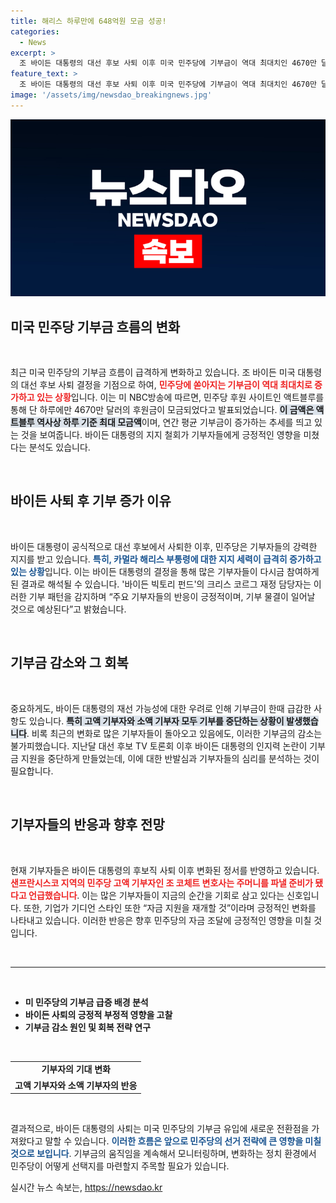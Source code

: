 ```yaml
---
title: 해리스 하루만에 648억원 모금 성공!
categories:
  - News
excerpt: >
  조 바이든 대통령의 대선 후보 사퇴 이후 미국 민주당에 기부금이 역대 최대치인 4670만 달러가 몰려들었다. 해리스 부통령 지지로 기부자들의 분위기가 변화하며, 민주당의 선거 자금이 회복될 조짐을 보인다.
feature_text: >
  조 바이든 대통령의 대선 후보 사퇴 이후 미국 민주당에 기부금이 역대 최대치인 4670만 달러가 몰려들었다. 해리스 부통령 지지로 기부자들의 분위기가 변화하며, 민주당의 선거 자금이 회복될 조짐을 보인다.
image: '/assets/img/newsdao_breakingnews.jpg'
---
```


<p><img src="/assets/img/newsdao_breakingnews.jpg" alt="pcversion 속보" /></p>

<h2 data-ke-size="size26">미국 민주당 기부금 흐름의 변화</h2>

<p data-ke-size="size16">&nbsp;</p>

<p data-ke-size="size16">최근 미국 민주당의 기부금 흐름이 급격하게 변화하고 있습니다. 조 바이든 미국 대통령의 대선 후보 사퇴 결정을 기점으로 하여, <b><span style="color: #ee2323;">민주당에 쏟아지는 기부금이 역대 최대치로 증가하고 있는 상황</span></b>입니다. 이는 미 NBC방송에 따르면, 민주당 후원 사이트인 액트블루를 통해 단 하루에만 4670만 달러의 후원금이 모금되었다고 발표되었습니다. <b><span style="background-color: #21538527;">이 금액은 액트블루 역사상 하루 기준 최대 모금액</span></b>이며, 연간 평균 기부금이 증가하는 추세를 띄고 있는 것을 보여줍니다. 바이든 대통령의 지지 철회가 기부자들에게 긍정적인 영향을 미쳤다는 분석도 있습니다.</p>

<p data-ke-size="size16">&nbsp;</p>

<h2 data-ke-size="size26">바이든 사퇴 후 기부 증가 이유</h2>

<p data-ke-size="size16">&nbsp;</p>

<p data-ke-size="size16">바이든 대통령이 공식적으로 대선 후보에서 사퇴한 이후, 민주당은 기부자들의 강력한 지지를 받고 있습니다. <b><span style="color: #1a5490;">특히, 카멀라 해리스 부통령에 대한 지지 세력이 급격히 증가하고 있는 상황</span></b>입니다. 이는 바이든 대통령의 결정을 통해 많은 기부자들이 다시금 참여하게 된 결과로 해석될 수 있습니다. '바이든 빅토리 펀드'의 크리스 코르그 재정 담당자는 이러한 기부 패턴을 감지하며 “주요 기부자들의 반응이 긍정적이며, 기부 물결이 일어날 것으로 예상된다”고 밝혔습니다.</p>

<p data-ke-size="size16">&nbsp;</p>

<h2 data-ke-size="size26">기부금 감소와 그 회복</h2>

<p data-ke-size="size16">&nbsp;</p>

<p data-ke-size="size16">중요하게도, 바이든 대통령의 재선 가능성에 대한 우려로 인해 기부금이 한때 급감한 사항도 있습니다. <b><span style="background-color: #21538527;">특히 고액 기부자와 소액 기부자 모두 기부를 중단하는 상황이 발생했습니다</span></b>. 비록 최근의 변화로 많은 기부자들이 돌아오고 있음에도, 이러한 기부금의 감소는 불가피했습니다. 지난달 대선 후보 TV 토론회 이후 바이든 대통령의 인지력 논란이 기부금 지원을 중단하게 만들었는데, 이에 대한 반발심과 기부자들의 심리를 분석하는 것이 필요합니다.</p>

<p data-ke-size="size16">&nbsp;</p>

<h2 data-ke-size="size26">기부자들의 반응과 향후 전망</h2>

<p data-ke-size="size16">&nbsp;</p>

<p data-ke-size="size16">현재 기부자들은 바이든 대통령의 후보직 사퇴 이후 변화된 정서를 반영하고 있습니다. <b><span style="color: #ee2323;">샌프란시스코 지역의 민주당 고액 기부자인 조 코체트 변호사는 주머니를 파낼 준비가 됐다고 언급했습니다</span></b>. 이는 많은 기부자들이 지금의 순간을 기회로 삼고 있다는 신호입니다. 또한, 기업가 기디언 스타인 또한 “자금 지원을 재개할 것”이라며 긍정적인 변화를 나타내고 있습니다. 이러한 반응은 향후 민주당의 자금 조달에 긍정적인 영향을 미칠 것입니다.</p>

<p data-ke-size="size16">&nbsp;</p>

<hr />

<p data-ke-size="size16">&nbsp;</p>

<ul>
  <li><b>미 민주당의 기부금 급증 배경 분석</b></li>
  <li><b>바이든 사퇴의 긍정적 부정적 영향을 고찰</b></li>
  <li><b>기부금 감소 원인 및 회복 전략 연구</b></li>
</ul>

<p data-ke-size="size16">&nbsp;</p>

<table style="width: 100%; border-collapse: collapse;">
    <tbody>
        <tr>
            <td style="text-align: center; height: 17px;"><b>기부자의 기대 변화</b></td>
        </tr>
        <tr>
            <td style="text-align: center; height: 17px;"><b>고액 기부자와 소액 기부자의 반응</b></td>
        </tr>
    </tbody>
</table>

<p data-ke-size="size16">&nbsp;</p>

<p data-ke-size="size16">결과적으로, 바이든 대통령의 사퇴는 미국 민주당의 기부금 유입에 새로운 전환점을 가져왔다고 말할 수 있습니다. <b><span style="color: #1a5490;">이러한 흐름은 앞으로 민주당의 선거 전략에 큰 영향을 미칠 것으로 보입니다</span></b>. 기부금의 움직임을 계속해서 모니터링하며, 변화하는 정치 환경에서 민주당이 어떻게 선택지를 마련할지 주목할 필요가 있습니다.</p>
실시간 뉴스 속보는, <a href="https://newsdao.kr" rel="dofollow">https://newsdao.kr</a>


